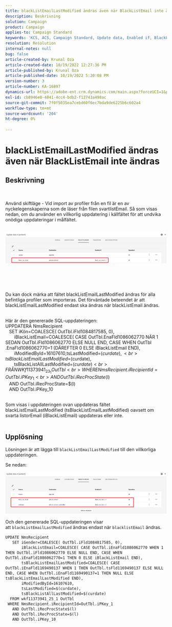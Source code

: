 ```yaml
---
title: blackListEmailLastModified ändras även när BlackListEmail inte ändras
description: Beskrivning
solution: Campaign
product: Campaign
applies-to: Campaign Standard
keywords: 'KCS, ACS, Campaign Standard, Update data, Enabled if, BlackListEmail, blackListEmailLastModified'
resolution: Resolution
internal-notes: null
bug: false
article-created-by: Krunal Oza
article-created-date: 10/19/2022 12:27:36 PM
article-published-by: Krunal Oza
article-published-date: 10/19/2022 5:20:08 PM
version-number: 3
article-number: KA-16897
dynamics-url: https://adobe-ent.crm.dynamics.com/main.aspx?forceUCI=1&pagetype=entityrecord&etn=knowledgearticle&id=632ed366-a94f-ed11-bba2-00224808679b
exl-id: cb8946e8-4841-4cc4-bdb2-f12743a498ac
source-git-commit: 7f0f5035ea7cebd60f6ec7bda9de6225b6c602a4
workflow-type: tm+mt
source-wordcount: '204'
ht-degree: 0%

---
```


# blackListEmailLastModified ändras även när BlackListEmail inte ändras

## Beskrivning

 <br><br>Använd skiftläge - Vid import av profiler från en fil är en av nyckelegenskaperna som de läser från filen svartlistEmail. Så som visas nedan, om du använder en villkorlig uppdatering i källfältet för att undvika onödiga uppdateringar i målfältet.

<br>![](assets/___642ed366-a94f-ed11-bba2-00224808679b___.jpeg)<br><br> <br><br> <br><br>Du kan dock märka att fältet blackListEmailLastModified ändras för alla befintliga profiler som importeras. Det förväntade beteendet är att blackListEmailLastModified endast ska ändras när blackListEmail ändras.

<br>Här är den genererade SQL-uppdateringen:
<br>UPPDATERA NmsRecipient 
<br>   SET iKön=COALESCE( OutTbl.iFld1084817585, 0),
<br>       iBlackListEmail=COALESCE( CASE OutTbl.EnaFld1086062770 NÄR 1 SEDAN OutTbl.iFld1086062770 ELSE NULL END, CASE WHEN OutTbl .EnaFld1086062770=1 (DÄREFTER 0 ELSE iBlackListEmail END),
<br>       iModifiedById=16107610,tsLastModified=$(curdate),
<br>       tsBlackListEmailLastModified=$(curdate),
<br>       tsBlackListAllLastModified=$(curdate) 
<br>  FRÅN WKf11373941_23_1 OutTbl 
<br> WHERE NmsRecipient.iRecipientId=OutTbl.iPKey_1 
<br>   AND OutTbl.iRecProcState$(l) 
<br>   AND OutTbl.iRecProcState=$(l) 
<br>   AND OutTbl.iPKey_10


<br>Som visas i uppdateringen ovan uppdateras fältet blackListEmailLastModified (tsBlackListEmailLastModified) oavsett om svarta listorEmail (iBlackListEmail) uppdateras eller inte.
<br> 

## Upplösning


Lösningen är att lägga till `blackListEmailLastModified` till den villkorliga uppdateringen.

Se nedan:

![](assets/46d6b7ee-ab97-eb11-b1ac-002248093c2a.png)

Och den genererade SQL-uppdateringen visar att `blackListEmailLastModified` ändras endast när `blacklistEmail` ändras.




```
UPDATE NmsRecipient 
   SET iGender=COALESCE( OutTbl.iFld1084817585, 0),
       iBlackListEmail=COALESCE( CASE OutTbl.iEnaFld1086062770 WHEN 1 THEN OutTbl.iFld1086062770 ELSE NULL END, CASE WHEN OutTbl.iEnaFld1086062770=1 THEN 0 ELSE iBlackListEmail END),
       tsBlackListEmailLastModified=COALESCE( CASE OutTbl.iEnaFld1169490137 WHEN 1 THEN OutTbl.tsFld1169490137 ELSE NULL END, CASE WHEN OutTbl.iEnaFld1169490137=1 THEN NULL ELSE tsBlackListEmailLastModified END),
       iModifiedById=16107610,
       tsLastModified=$(curdate),
       tsBlackListAllLastModified=$(curdate) 
  FROM wkf11373941_25_1 OutTbl 
 WHERE NmsRecipient.iRecipientId=OutTbl.iPKey_1 
   AND OutTbl.iRecProcState$(l) 
   AND OutTbl.iRecProcState=$(l) 
   AND OutTbl.iPKey_10
```
